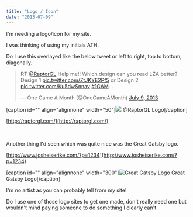 ```yaml
---
title: "Logo / Icon"
date: "2013-07-09"
---
```


I'm needing a logo/icon for my site.

I was thinking of using my initials ATH.

Do I use this overlayed like the below tweet or left to right, top to bottom, diagonally.

<blockquote class="twitter-tweet"><p>RT <a href="https://twitter.com/RaptorGL">@RaptorGL</a> Help me!! Which design can you read LZA better? Design 1 <a href="https://t.co/ZtJKYE2Pf5">pic.twitter.com/ZtJKYE2Pf5</a> or Design 2 <a href="https://t.co/Ku5dwSnnav">pic.twitter.com/Ku5dwSnnav</a> <a href="https://twitter.com/search?q=%231GAM&amp;src=hash">#1GAM</a>...</p>&mdash; One Game A Month (@OneGameAMonth) <a href="https://twitter.com/OneGameAMonth/statuses/354404563199066112">July 9, 2013</a></blockquote> <script async src="//platform.twitter.com/widgets.js" charset="utf-8"></script>

\[caption id="" align="alignnone" width="50"\]![](https://pbs.twimg.com/media/BOrwP7OCYAAlkCx.jpg:large) @RaptorGL Logo\[/caption\]

[http://raptorgl.com/](http://raptorgl.com/)

 

Another thing I'd seen which was quite nice was the Great Gatsby logo.

[http://www.josheiserike.com/?p=1234](http://www.josheiserike.com/?p=1234)

\[caption id="" align="alignnone" width="300"\]![Great Gatsby Logo](images/gatsbyxmen.jpg) Great Gatsby Logo\[/caption\]

I'm no artist as you can probably tell from my site!

Do I use one of those logo sites to get one made, don't really need one but wouldn't mind paying someone to do something I clearly can't.
